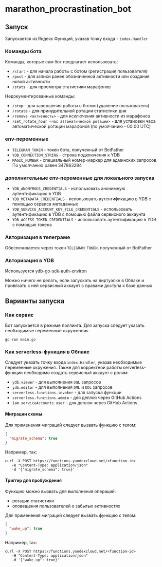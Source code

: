 # marathon_procrastination_bot

## Запуск

Запускается из Яндекс Функций, указав точку входа - `index.Handler`

### Команды бота

Команды, которые сам бот предлагает использовать:
* `/start` - для начала работы с ботом (регистрация пользователя)
* `/post` - для записи ранее обозначенной активности или создания новой активности
* `/stats` - для просмотра статистики марафонов

Недокументированные команды:
* `/stop` - для завершения работы с ботом (удаление пользователя)
* `/rotate` - для принудительной ротации статистики дня
* `/remove <активность>` - для исключения активности из марафонов
* `/set_rotate_hour <час автоматической ротации>` - для установки часа автоматической ротации марафонов (по умолчанию - 00:00 UTC)

### env-переменные

* `TELEGRAM_TOKEN` - токен бота, полученный от BotFather
* `YDB_CONNECTION_STRING` - строка подключения к YDB
* `MAGIC_NUMBER` - специальный номер-маркер для админских запросов. По умолчанию равен 347863284

### дополнительные env-переменные для локального запуска

* `YDB_ANONYMOUS_CREDENTIALS` - использовать анонимную аутентификацию в YDB
* `YDB_METADATA_CREDENTIALS` - использовать аутентификацию в YDB с помощью сервиса метаданных
* `YDB_SERVICE_ACCOUNT_KEY_FILE_CREDENTIALS` - использовать аутентификацию в YDB с помощью файла сервисного аккаунта
* `YDB_ACCESS_TOKEN_CREDENTIALS` - использовать аутентификацию в YDB с помощью токена

### Авторизация в телеграме

Обеспечивается через токен `TELEGRAM_TOKEN`, полученный от BotFather

### Авторизация в YDB

Используется [ydb-go-sdk-auth-environ](https://github.com/ydb-platform/ydb-go-sdk-auth-environ)

Можно ничего не делать, если запускать на виртуалке в Облаке и привязать к ней сервисный аккаунт с правами доступа к базе данных

## Варианты запуска

### Как сервис

Бот запускается в режиме поллинга. 
Для запуска следует указать необходимые переменные окруженния 

```shell
go run main.go
```

### Как serverless-функция в Облаке

Следует указать точку входа `index.Handler`, указав необходимые переменные окружения.
Также для корректной работы serverless-функции необходимо создать сервисный аккаунт с ролям:
* `ydb.viewer` - для выполнения `DQL` запросов
* `ydb.editor` - для выполнения `DML` и `DDL` запросов
* `serverless.functions.invoker` - для запуска функции
* `serverless.functions.admin` - для деплоя через GitHub Actions
* `iam.serviceAccounts.user` - для деплоя через GitHub Actions

#### Миграции схемы

Для применения миграций следует вызвать функцию с телом:
```json
{
  "migrate_schema": true
}
```

Например, так:
```shell
curl -X POST https://functions.yandexcloud.net/<function-id> 
   -H "Content-Type: application/json"
   -d '{"migrate_schema": true}'  
```

#### Триггер для пробуждения

Функцию можно вызвать для выполнения операций:
* ротации статистики
* оповещения пользователей о забытых активностях

Для применения миграций следует вызвать функцию с телом:
```json
{
  "wake_up": true
}
```

Например, так:
```shell
curl -X POST https://functions.yandexcloud.net/<function-id> 
   -H "Content-Type: application/json"
   -d '{"wake_up": true}'  
```
